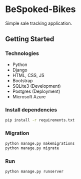# BeSpoked-Bikes

Simple sale tracking application.

## Getting Started

### Technologies
* Python
* Django
* HTML, CSS, JS
* Bootstrap
* SQLite3 (Development)
* Postgres (Deployment)
* Microsoft Azure

### Install dependencies

``` bash
pip install -r requirements.txt
```

### Migration

``` bash
python manage.py makemigrations
python manage.py migrate
```

### Run

``` bash
python manage.py runserver
```
